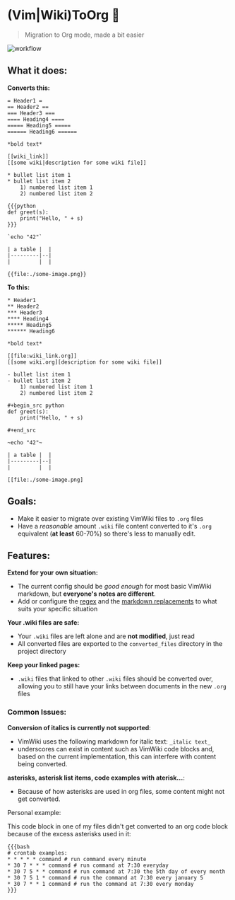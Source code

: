 # (Vim|Wiki)ToOrg 🦄
> Migration to Org mode, made a bit easier

![workflow](https://github.com/CryptoRodeo/vimwiki_to_org/actions/workflows/main.yml/badge.svg)

## What it does:

**Converts this:**

```
= Header1 =
== Header2 ==
=== Header3 ===
==== Heading4 ====
===== Heading5 =====
====== Heading6 ======

*bold text*

[[wiki_link]]
[[some wiki|description for some wiki file]]

* bullet list item 1
* bullet list item 2
    1) numbered list item 1
    2) numbered list item 2

{{{python
def greet(s):
    print("Hello, " + s)
}}}

`echo "42"`

| a table |  |
|---------|--|
|         |  |

{{file:./some-image.png}}

```

**To this:**


```
* Header1 
** Header2 
*** Header3 
**** Heading4 
***** Heading5 
****** Heading6 

*bold text*

[[file:wiki_link.org]]
[[some wiki.org][description for some wiki file]]

- bullet list item 1
- bullet list item 2
    1) numbered list item 1
    2) numbered list item 2

#+begin_src python
def greet(s):
    print("Hello, " + s)

#+end_src

~echo "42"~

| a table |  |
|---------|--|
|         |  |

[[file:./some-image.png]

```

## Goals:
 - Make it easier to migrate over existing VimWiki files to `.org` files
 - Have a *reasonable* amount `.wiki` file content converted to it's `.org` equivalent (**at least** 60-70%) so there's less to manually edit.
 
## Features:

**Extend for your own situation:**
 - The current config should be *good enough* for most basic VimWiki markdown, but **everyone's notes are different**.
 - Add or configure the [regex](./vimwiki_to_org/src/converters/helpers/wiki_regex.py) and the [markdown replacements](./vimwiki_to_org/src/converters/helpers/org_markdown.py) to what suits your specific situation

**Your .wiki files are safe:**
- Your `.wiki` files are left alone and are **not modified**, just read
- All converted files are exported to the `converted_files` directory in the project directory

**Keep your linked pages:**
- `.wiki` files that linked to other `.wiki` files should be converted over, allowing you to still have your links between documents in the new `.org` files

### Common Issues:

**Conversion of italics is currently not supported**:
- VimWiki uses the following markdown for italic text: `_italic text_`
- underscores can exist in content such as VimWiki code blocks and, based on the current implementation, this can interfere with content being converted.

**asterisks, asterisk list items, code examples with aterisk...**:

- Because of how asterisks are used in org files, some content might not get converted.

Personal example:

This code block in one of my files didn't get converted to an org code block because of the excess asterisks used in it:

```
{{{bash
# crontab examples:
* * * * * command # run command every minute
* 30 7 * * * command # run command at 7:30 everyday
* 30 7 5 * * command # run command at 7:30 the 5th day of every month
* 30 7 5 1 * command # run the command at 7:30 every january 5
* 30 7 * * 1 command # run the command at 7:30 every monday
}}}
```
